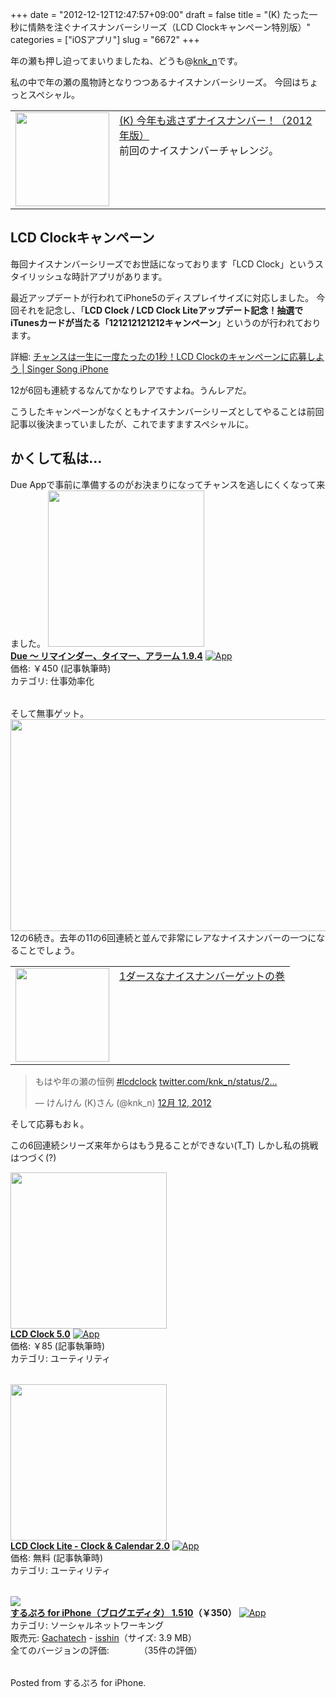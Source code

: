 +++
date = "2012-12-12T12:47:57+09:00"
draft = false
title = "(K) たった一秒に情熱を注ぐナイスナンバーシリーズ（LCD Clockキャンペーン特別版）"
categories = ["iOSアプリ"]
slug = "6672"
+++

年の瀬も押し迫ってまいりましたね、どうも@<a href="http://twitter.com/knk_n" target="_blank">knk_n</a>です。

私の中で年の瀬の風物詩となりつつあるナイスナンバーシリーズ。
今回はちょっとスペシャル。

<table width="100%"><td valign="top" width="150"><a href="http://knk-n.com/2012/11/10/nicenumber-121110090807/" target="_blank"><img border="0" src="http://knk-n.com/wp-content/uploads/2012/11/slooProImg_20121110213012.jpg" width="150" height="" /></a></td><td valign="top"><a href="http://knk-n.com/2012/11/10/nicenumber-121110090807/" target="_blank">(K) 今年も逃さずナイスナンバー！（2012年版）</a><script type="text/javascript">var url = "http://knk-n.com/2012/11/10/nicenumber-121110090807/";</script><script src="http://api.b.st-hatena.com/entry.count?url=http://knk-n.com/2012/11/10/nicenumber-121110090807/&callback=hatebTxt"></script><br />前回のナイスナンバーチャレンジ。
</table><!--more--><h2>LCD Clockキャンペーン</h2>
毎回ナイスナンバーシリーズでお世話になっております「LCD Clock」というスタイリッシュな時計アプリがあります。

最近アップデートが行われてiPhone5のディスプレイサイズに対応しました。
今回それを記念し、「<strong>LCD Clock / LCD Clock Liteアップデート記念！抽選でiTunesカードが当たる「121212121212キャンペーン</strong>」というのが行われております。

<p>詳細: <a  href="http://kuracyan.net/archives/16782" target="_blank">チャンスは一生に一度たったの1秒！LCD Clockのキャンペーンに応募しよう | Singer Song iPhone</a><script type="text/javascript">var url = "http://kuracyan.net/archives/16782";</script><script src="http://api.b.st-hatena.com/entry.count?url=http://kuracyan.net/archives/16782&callback=hatebTxt"></script></p>

12が6回も連続するなんてかなりレアですよね。うんレアだ。

こうしたキャンペーンがなくともナイスナンバーシリーズとしてやることは前回記事以後決まっていましたが、これでますますスペシャルに。

<h2>かくして私は…</h2>
Due Appで事前に準備するのがお決まりになってチャンスを逃しにくくなって来ました。
<table class="appstorehelper"><a href="https://itunes.apple.com/jp/app/due-rimainda-taima-aramu/id390017969?mt=8&uo=4" rel="nofollow" target="_blank"><img class="appstorehelper_appicn" src="http://a1127.phobos.apple.com/us/r1000/083/Purple/v4/09/e8/6c/09e86c7f-acc1-f73d-7198-f1dc29e5d99b/mzm.sivkbxum.png" width="250" height="250" /></a><div class="appstorehelper_text"><a href="https://itunes.apple.com/jp/app/due-rimainda-taima-aramu/id390017969?mt=8&uo=4" rel="nofollow" target="_blank"><b>Due 〜 リマインダー、タイマー、アラーム 1.9.4</a></b> <a href="https://itunes.apple.com/jp/app/due-rimainda-taima-aramu/id390017969?mt=8&uo=4" rel="nofollow" target="_blank"><img class="appstorehelper_icn" alt="App" src="http://ax.phobos.apple.com.edgesuite.net/ja_jp/images/web/linkmaker/badge_appstore-sm.gif" style="vertical-align: text-bottom;" /></b></a><br />価格: &#65509;450 (記事執筆時)<br />カテゴリ: 仕事効率化</div>
</table>

そして無事ゲット。
<img src="http://knk-n.com/wp-content/uploads/2012/12/slooProImg_20121212122525.jpg" alt="" width="600" height="339" class="slooProImg" />
12の6続き。去年の11の6回連続と並んで非常にレアなナイスナンバーの一つになることでしょう。

<table width="100%"><td valign="top" width="150"><a href="http://knk-n.com/2011/11/11/nicenumber111111111111/" target="_blank"><img border="0" src="http://knk-n.com/wp-content/uploads/2011/11/slooProImg_20111111234745.png" alt="" width="150" height="" /></a></td><td valign="top"><a href="http://knk-n.com/2011/11/11/nicenumber111111111111/" target="_blank">1ダースなナイスナンバーゲットの巻</a><script type="text/javascript">var url = "http://knk-n.com/2011/11/11/nicenumber111111111111/";</script><script src="http://api.b.st-hatena.com/entry.count?url=http://knk-n.com/2011/11/11/nicenumber111111111111/&callback=hatebTxt"></script>
</table>

<blockquote class="twitter-tweet" lang="ja"><p>もはや年の瀬の恒例 <a href="https://twitter.com/search/%23lcdclock">#lcdclock</a> <a href="http://t.co/ifQ2rlvx" title="http://twitter.com/knk_n/status/278706443916554241/photo/1">twitter.com/knk_n/status/2…</a></p>&mdash; けんけん (K)さん (@knk_n) <a href="https://twitter.com/knk_n/status/278706443916554241" data-datetime="2012-12-12T03:42:49+00:00">12月 12, 2012</a></blockquote>

そして応募もおｋ。



この6回連続シリーズ来年からはもう見ることができない(T_T)
しかし私の挑戦はつづく(?)

<table class="appstorehelper"><a href="https://itunes.apple.com/jp/app/lcd-clock/id295737235?mt=8&uo=4" rel="nofollow" target="_blank"><img class="appstorehelper_appicn" src="http://a475.phobos.apple.com/us/r1000/068/Purple/v4/c8/60/45/c86045c4-2362-7c44-7be8-79832def3feb/mzm.yzmzeuof.jpg" width="250" height="250" /></a><div class="appstorehelper_text"><a href="https://itunes.apple.com/jp/app/lcd-clock/id295737235?mt=8&uo=4" rel="nofollow" target="_blank"><b>LCD Clock 5.0</a></b> <a href="https://itunes.apple.com/jp/app/lcd-clock/id295737235?mt=8&uo=4" rel="nofollow" target="_blank"><img class="appstorehelper_icn" alt="App" src="http://ax.phobos.apple.com.edgesuite.net/ja_jp/images/web/linkmaker/badge_appstore-sm.gif" style="vertical-align: text-bottom;" /></b></a><br />価格: &#65509;85 (記事執筆時)<br />カテゴリ: ユーティリティ</div>
</table>

<table class="appstorehelper"><a href="https://itunes.apple.com/jp/app/lcd-clock-lite-clock-calendar/id567652828?mt=8&uo=4" rel="nofollow" target="_blank"><img class="appstorehelper_appicn" src="http://a854.phobos.apple.com/us/r1000/103/Purple/v4/0e/3e/44/0e3e4481-4406-ac98-171e-058f1fdfce9b/mzm.lspyyczo.jpg" width="250" height="250" /></a><div class="appstorehelper_text"><a href="https://itunes.apple.com/jp/app/lcd-clock-lite-clock-calendar/id567652828?mt=8&uo=4" rel="nofollow" target="_blank"><b>LCD Clock Lite - Clock & Calendar 2.0</a></b> <a href="https://itunes.apple.com/jp/app/lcd-clock-lite-clock-calendar/id567652828?mt=8&uo=4" rel="nofollow" target="_blank"><img class="appstorehelper_icn" alt="App" src="http://ax.phobos.apple.com.edgesuite.net/ja_jp/images/web/linkmaker/badge_appstore-sm.gif" style="vertical-align: text-bottom;" /></b></a><br />価格: 無料 (記事執筆時)<br />カテゴリ: ユーティリティ</div>
</table>

<table class="appstorehelper"><a href="http://itunes.apple.com/jp/app/surupuro-for-iphone-buroguedita/id436676299?mt=8&uo=4" rel="nofollow" target="_blank"><img class="appstorehelper_appicn" src="http://a5.mzstatic.com/us/r1000/109/Purple/v4/0e/54/fa/0e54fae9-d4cd-4224-9ab3-f6dbe395502a/mza_2385781230882958089.jpg" /></a><div class="appstorehelper_text"><a href="http://itunes.apple.com/jp/app/surupuro-for-iphone-buroguedita/id436676299?mt=8&uo=4" rel="nofollow" target="_blank"><b>するぷろ for iPhone（ブログエディタ） 1.510</a>（&#65509;350）</b> <a href="http://itunes.apple.com/jp/app/surupuro-for-iphone-buroguedita/id436676299?mt=8&uo=4" rel="nofollow" target="_blank"><img alt="App" src="http://ax.phobos.apple.com.edgesuite.net/ja_jp/images/web/linkmaker/badge_appstore-sm.gif" style="vertical-align: text-bottom;" /></b></a><br />カテゴリ: ソーシャルネットワーキング<br />販売元: <a href="$artistUrl$" target="_blank">Gachatech</a> - <a href="http://wayohoo.com/ios/apps/sns/slpro-for-iphone.html" target="_blank">isshin</a>（サイズ: 3.9 MB）<br />全てのバージョンの評価: <img src="http://r.mzstatic.com/htmlResources/1043/web-storefront/images/rating_star.png" height="11px" width="11px" /><img src="http://r.mzstatic.com/htmlResources/1043/web-storefront/images/rating_star.png" height="11px" width="11px" /><img src="http://r.mzstatic.com/htmlResources/1043/web-storefront/images/rating_star.png" height="11px" width="11px" /><img src="http://r.mzstatic.com/htmlResources/1043/web-storefront/images/rating_star.png" height="11px" width="11px" />（35件の評価）<br clear="all" /></div> </table> Posted from するぷろ for iPhone.

